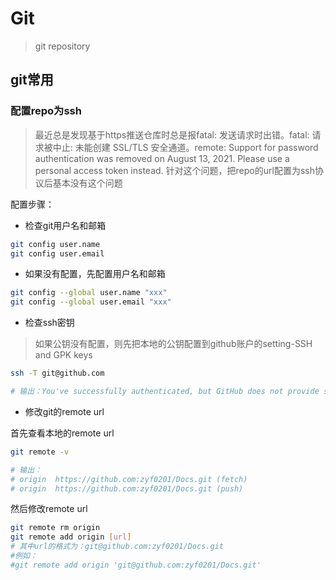 # Git 

> git repository 

## git常用

### 配置repo为ssh

> 最近总是发现基于https推送仓库时总是报fatal: 发送请求时出错。fatal: 请求被中止: 未能创建 SSL/TLS 安全通道。remote: Support for password authentication was removed on August 13, 2021. Please use a personal access token instead.
> 针对这个问题，把repo的url配置为ssh协议后基本没有这个问题

配置步骤：

- 检查git用户名和邮箱

```bash
git config user.name
git config user.email
```

- 如果没有配置，先配置用户名和邮箱

```bash
git config --global user.name "xxx"
git config --global user.email "xxx"
```

- 检查ssh密钥
> 如果公钥没有配置，则先把本地的公钥配置到github账户的setting-SSH and GPK keys

```sh
ssh -T git@github.com

# 输出：You've successfully authenticated, but GitHub does not provide shell access.
```

- 修改git的remote url

首先查看本地的remote url
```bash
git remote -v

# 输出：
# origin  https://github.com:zyf0201/Docs.git (fetch)
# origin  https://github.com:zyf0201/Docs.git (push)
```

然后修改remote url

```bash
git remote rm origin
git remote add origin [url]
# 其中url的格式为：git@github.com:zyf0201/Docs.git
#例如：
#git remote add origin 'git@github.com:zyf0201/Docs.git'
```
